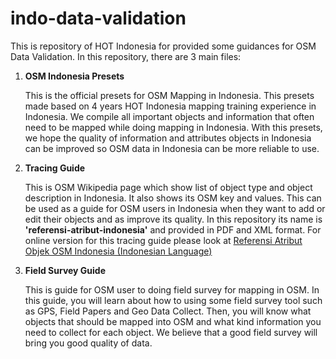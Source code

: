 # indo-data-validation

This is repository of HOT Indonesia for provided some guidances for OSM Data Validation. In this repository, there are 3 main files:

1. **OSM Indonesia Presets**

   This is the official presets for OSM Mapping in Indonesia. This presets made based on 4 years HOT Indonesia mapping training experience in Indonesia. We compile all important objects and information that often need to be mapped while doing mapping in Indonesia. With this presets, we hope the quality of information and attributes objects in Indonesia can be improved so OSM data in Indonesia can be more reliable to use.

2. **Tracing Guide**

   This is OSM Wikipedia page which show list of object type and object description in Indonesia. It also shows its OSM key and values. This can be used as a guide for OSM users in Indonesia when they want to add or edit their objects and as improve its quality. In this repository its name is **'referensi-atribut-indonesia'** and provided in PDF and XML format. For online version for this tracing guide please look at [Referensi Atribut Objek OSM Indonesia (Indonesian Language)](http://www.wiki.openstreetmap.org/wiki/Id:Referensi_Atribut_Objek_OSM_Indonesia)

3. **Field Survey Guide**

   This is guide for OSM user to doing field survey for mapping in OSM. In this guide, you will learn about how to using some field survey tool such as GPS, Field Papers and Geo Data Collect. Then, you will know what objects that should be mapped into OSM and what kind information you need to collect for each object. We believe that a good field survey will bring you good quality of data.